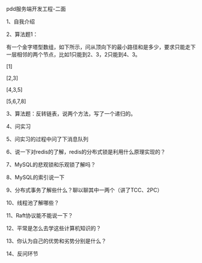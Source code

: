 pdd服务端开发工程-二面

1、自我介绍

2、算法题1：

有一个金字塔型数组，如下所示，问从顶向下的最小路径和是多少，要求只能走下一层相邻的两个节点，比如1只能到2、3，2只能到4、3。

[1]

[2,3]

[4,3,5]

[5,6,7,8]

3、算法题：反转链表，说两个方法，写了一个递归的。

4、问实习

5、问实习的过程中问了下消息队列

6、说一下对redis的了解，redis的分布式锁是利用什么原理实现的？

7、MySQL的悲观锁和乐观锁了解吗？

8、MySQL的索引说一下

9、分布式事务了解些什么？聊以聊其中一两个（讲了TCC、2PC）

10、线程池了解哪些？

11、Raft协议能不能说一下？

12、平常是怎么去学这些计算机知识的？

13、你认为自己的优势和劣势分别是什么？

14、反问环节